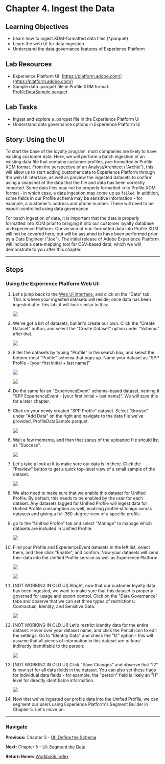 # Chapter 4. Ingest the Data

## Learning Objectives

- Learn how to ingest XDM-formatted data files (*.parquet)
- Learn the web UI for data ingestion
- Understand the data governance features of Experience Platform

## Lab Resources

- Experience Platform UI: [https://platform.adobe.com/](https://platform.adobe.com/)
- Sample data .parquet file in Profile XDM format: [ProfileDataSample.parquet](data/ProfileDataSample.parquet)

## Lab Tasks

- Ingest and explore a .parquet file in the Experience Platform UI
- Understand data governance options in Experience Platform UI

## Story: Using the UI

To start the base of the loyalty program, most companies are likely to have existing customer data. Here, we will perform a batch ingestion of an existing data file that contains customer profiles, pre-formatted in Profile XDM format. From the perspective of an Analyst/Architect ("Archie"), this will allow us to start adding customer data to Experience Platform through the web UI interface, as well as preview the ingested datasets to confirm using a snapshot of the data that the file and data has been correctly imported. Some data files may not be properly formatted in to Profile XDM format - in which case, a data ingestion may come up as `failed`. In addition, some fields in our Profile schema may be sensitive information - for example, a customer's address and phone number. These will need to be export-controlled using data governance.

For batch ingestion of data, it is important that the data is properly formatted into XDM prior to bringing it into our customer loyalty database on Experience Platform. Conversion of non-formatted data into Profile XDM will not be covered here, but will be assumed to have been performed prior by a Data Engineer ("Joe"). The initial release of Adobe Experience Platform will include a data-mapping tool for CSV-based data, which we will demonstrate to you after this chapter.

---

## Steps

### Using the Experience Platform Web UI:

1. Let's jump back to the [Web UI interface](https://platform.adobe.com), and click on the "Data" tab. This is where your ingested datasets will reside; once data has been ingested after this lab, it will look similar to this:

   ![](../images/chapter-4/ui-1-dataset_list.png)

1. We've got a list of datasets, but let's create our own. Click the "Create Dataset" button, and select the "Create Dataset" option under "Schema" after that.

   ![](../images/chapter-4/ui-2-dataset_creation.png)

1. Filter the datasets by typing "Profile" in the search box, and select the bottom-most "Profile" schema that pops up. Name your dataset as "SPP Profile - [your first initial + last name]"

   ![](../images/chapter-4/ui-2-dataset_creation2.png)

   ![](../images/chapter-4/ui-2-dataset_creation3.png)

1. Do the same for an "ExperienceEvent" schema-based dataset, naming it "SPP ExperienceEvent - [your first initial + last name]". We will save this for a later chapter.

1. Click on your newly created "SPP Profile" dataset. Select "Browse" under "Add Data" on the right and navigate to the data file we've provided, ProfileDataSample.parquet.

   ![](../images/chapter-4/ui-2-dataset_creation4.png)

1. Wait a few moments, and then that status of the uploaded file should list as "Success".

   ![](../images/chapter-4/ui-2-dataset_creation5.png)

1. Let's take a look at it to make sure our data is in there. Click the "Preview" button to get a quick top-level view of a small sample of the dataset.

   ![](../images/chapter-4/ui-3-dataset_preview.png)

1. We also need to make sure that we enable this dataset for Unified Profile. By default, this needs to be enabled by the user for each dataset. Any datasets tagged for Unified Profile will ingest data for Unified Profile consumption as well, enabling profile-stitchign across datasets and giving a full 360-degree view of a specific profile.

1. go to the "Unified Profile" tab and select "Manage" to manage which datasets are included in Unified Profile.

   ![](../images/chapter-4/ui-4-unifiedprofile-1.png)

1. Find your Profile and ExperienceEvent datasets in the left list, select them, and then click "Enable", and confirm. Now your datasets will send their data into the Unified Profile service as well as Experience Platform.

   ![](../images/chapter-4/ui-4-unifiedprofile-2.png)

   ![](../images/chapter-4/ui-4-unifiedprofile-3.png)

1. [NOT WORKING IN OLD UI] Alright, now that our customer loyalty data has been ingested, we want to make sure that this dataset is properly governed for usage and export control. Click on the "Data Governance" tabe and observe that we can set three types of restrictions: Contractual, Identity, and Sensitive Data.

   ![](../images/chapter-4/ui-5-data_governance.png)

1. [NOT WORKING IN OLD UI] Let's restrict identity data for the entire dataset. Hover over your dataset name, and click the Pencil icon to edit the settings. Go to "Identity Data" and check the "I2" option - this will assume that all pieces of information in this dataset are _at least_ indirectly identifiable to the person.

   ![](../images/chapter-4/ui-6-data_governance_flag.png)

1. [NOT WORKING IN OLD UI] Click "Save Changes" and observe that "I2" is now set for all data fields in the dataset. You can also set these flags for individual data fields - for example, the "person" field is likely an "I1" level for directly identifiable information.

   ![](../images/chapter-4/ui-7-data_governance_set.png)

1. Now that we've ingested our profile data into the Unified Profile, we can segment our users using Experience Platform's Segment Builder in Chapter 5. Let's move on.

---

### Navigate

**Previous:** Chapter 3 - [UI: Define the Schema](chapter-3.md)

**Next:** Chapter 5 - [UI: Segment the Data](chapter-5.md)

**Return Home:** [Workbook Index](../README.md)